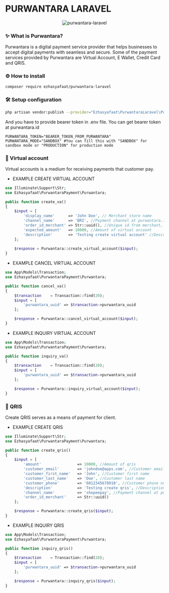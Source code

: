 # PURWANTARA LARAVEL

<p align="center">
    <img src="https://i.ibb.co/qd23Mwj/Main-banner.png" alt="purwantara-laravel">
</p>

<h3 id="purwantara">✨ What is Purwantara?</h3> 
Purwantara is a digital payment service provider that helps businesses to accept digital payments with seamless and secure. Some of the payment services provided by Purwantara are Virtual Account, E Wallet, Credit Card and QRIS.

<h3 id="install">⚙️ How to install</h3>

```bash
composer require ezhasyafaat/purwantara-laravel
```

<h3 id="setup-configuration">🛠 Setup configuration</h3>

```bash
php artisan vendor:publish --provider="Ezhasyafaat\PurwantaraLaravel\PurwantaraServiceProvider" --tag="config"
```

And you have to provide bearer token in .env file. You can get bearer token at purwantara.id
```shell
PURWANTARA_TOKEN="BEARER_TOKEN_FROM_PURWANTARA"
PURWANTARA_MODE="SANDBOX" #You can fill this with "SANDBOX" for sandbox mode or "PRODUCTION" for production mode
```

<h3 id="virtual-account">💈 Virtual account</h3>
Virtual accounts is a medium for receiving payments that customer pay.

- EXAMPLE CREATE VIRTUAL ACCOUNT
```php
use Illuminate\Support\Str;
use Ezhasyafaat\PurwantaraPayment\Purwantara;

public function create_va()
{
    $input = [
        'display_name'      => 'John Doe', // Merchant store name
        'channel_name'      => 'BRI', //Payment channel at purwantara.id
        'order_id_merchant' => Str::uuid(), //Unique id from merchant, customize by merchant
        'expected_amount'   => 10000, //Amount of virtual account
        'description'       => 'Testing create virtual account' //Description of virtual account
    ];
    
    $response = Purwantara::create_virtual_account($input);
}
```

- EXAMPLE CANCEL VIRTUAL ACCOUNT
```php
use App\Models\Transaction;
use Ezhasyafaat\PurwantaraPayment\Purwantara;

public function cancel_va()
{
    $transaction    = Transaction::find(20);
    $input = [
        'purwantara_uuid' => $transaction->purwantara_uuid
    ];

    $response = Purwantara::cancel_virtual_account($input);
}
```

- EXAMPLE INQUIRY VIRTUAL ACCOUNT
```php
use App\Models\Transaction;
use Ezhasyafaat\PurwantaraPayment\Purwantara;

public function inquiry_va()
{
    $transaction    = Transaction::find(20);
    $input = [
        'purwantara_uuid' => $transaction->purwantara_uuid
    ];

    $response = Purwantara::inquiry_virtual_account($input);
}
```

<h3 id="virtual-account">🧸 QRIS</h3>
Create QRIS serves as a means of payment for client.

- EXAMPLE CREATE QRIS
```php
use Illuminate\Support\Str;
use Ezhasyafaat\PurwantaraPayment\Purwantara;

public function create_qris()
{
    $input = [
        'amount'                => 10000, //Amount of qris
        'customer_email'        => 'johndoe@apps.com', //Customer email
        'customer_first_name'   => 'John', //Customer first name
        'customer_last_name'    => 'Doe', //Customer last name
        'customer_phone'        => '0812345678910', //Customer phone number
        'description'           => 'Testing create qris', //Description of qris
        'channel_name'          => 'shopeepay', //Payment channel at purwantara.id
        'order_id_merchant'     => Str::uuid()
    ];

    $response = Purwantara::create_qris($input);
}
```

- EXAMPLE INQUIRY QRIS
```php
use App\Models\Transaction;
use Ezhasyafaat\PurwantaraPayment\Purwantara;

public function inquiry_qris()
{
    $transaction    = Transaction::find(20);
    $input = [
        'purwantara_uuid' => $transaction->purwantara_uuid
    ];

    $response = Purwantara::inquiry_qris($input);
}
```